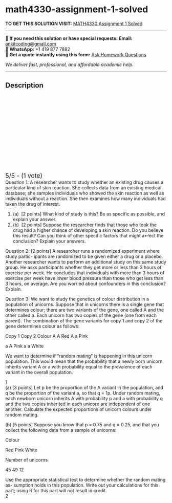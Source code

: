 # math4330-assignment-1-solved
**TO GET THIS SOLUTION VISIT:** [MATH4330 Assignment 1 Solved](https://www.ankitcodinghub.com/product/math4330-assignment-1-solved/)


---

📩 **If you need this solution or have special requests:** **Email:** ankitcoding@gmail.com  
📱 **WhatsApp:** +1 419 877 7882  
📄 **Get a quote instantly using this form:** [Ask Homework Questions](https://www.ankitcodinghub.com/services/ask-homework-questions/)

*We deliver fast, professional, and affordable academic help.*

---

<h2>Description</h2>



<div class="kk-star-ratings kksr-auto kksr-align-center kksr-valign-top" data-payload="{&quot;align&quot;:&quot;center&quot;,&quot;id&quot;:&quot;101588&quot;,&quot;slug&quot;:&quot;default&quot;,&quot;valign&quot;:&quot;top&quot;,&quot;ignore&quot;:&quot;&quot;,&quot;reference&quot;:&quot;auto&quot;,&quot;class&quot;:&quot;&quot;,&quot;count&quot;:&quot;1&quot;,&quot;legendonly&quot;:&quot;&quot;,&quot;readonly&quot;:&quot;&quot;,&quot;score&quot;:&quot;5&quot;,&quot;starsonly&quot;:&quot;&quot;,&quot;best&quot;:&quot;5&quot;,&quot;gap&quot;:&quot;4&quot;,&quot;greet&quot;:&quot;Rate this product&quot;,&quot;legend&quot;:&quot;5\/5 - (1 vote)&quot;,&quot;size&quot;:&quot;24&quot;,&quot;title&quot;:&quot;MATH4330 Assignment 1 Solved&quot;,&quot;width&quot;:&quot;138&quot;,&quot;_legend&quot;:&quot;{score}\/{best} - ({count} {votes})&quot;,&quot;font_factor&quot;:&quot;1.25&quot;}">

<div class="kksr-stars">

<div class="kksr-stars-inactive">
            <div class="kksr-star" data-star="1" style="padding-right: 4px">


<div class="kksr-icon" style="width: 24px; height: 24px;"></div>
        </div>
            <div class="kksr-star" data-star="2" style="padding-right: 4px">


<div class="kksr-icon" style="width: 24px; height: 24px;"></div>
        </div>
            <div class="kksr-star" data-star="3" style="padding-right: 4px">


<div class="kksr-icon" style="width: 24px; height: 24px;"></div>
        </div>
            <div class="kksr-star" data-star="4" style="padding-right: 4px">


<div class="kksr-icon" style="width: 24px; height: 24px;"></div>
        </div>
            <div class="kksr-star" data-star="5" style="padding-right: 4px">


<div class="kksr-icon" style="width: 24px; height: 24px;"></div>
        </div>
    </div>

<div class="kksr-stars-active" style="width: 138px;">
            <div class="kksr-star" style="padding-right: 4px">


<div class="kksr-icon" style="width: 24px; height: 24px;"></div>
        </div>
            <div class="kksr-star" style="padding-right: 4px">


<div class="kksr-icon" style="width: 24px; height: 24px;"></div>
        </div>
            <div class="kksr-star" style="padding-right: 4px">


<div class="kksr-icon" style="width: 24px; height: 24px;"></div>
        </div>
            <div class="kksr-star" style="padding-right: 4px">


<div class="kksr-icon" style="width: 24px; height: 24px;"></div>
        </div>
            <div class="kksr-star" style="padding-right: 4px">


<div class="kksr-icon" style="width: 24px; height: 24px;"></div>
        </div>
    </div>
</div>


<div class="kksr-legend" style="font-size: 19.2px;">
            5/5 - (1 vote)    </div>
    </div>
<div class="page" title="Page 1">
<div class="layoutArea">
<div class="column">
Question 1: A researcher wants to study whether an existing drug causes a particular kind of skin reaction. She collects data from an existing medical database; she samples individuals who showed the skin reaction as well as individuals without a reaction. She then examines how many individuals had taken the drug of interest.

<ol>
<li>(a) &nbsp;[2 points] What kind of study is this? Be as specific as possible, and explain your answer.</li>
<li>(b) &nbsp;[2 points] Suppose the researcher finds that those who took the drug had a higher chance of developing a skin reaction. Do you believe this result? Can you think of other specific factors that might a↵ect the conclusion? Explain your answers.</li>
</ol>
Question 2: [2 points] A researcher runs a randomized experiment where study partic- ipants are randomized to be given either a drug or a placebo. Another researcher wants to perform an additional study on this same study group. He asks participants whether they get more or less than 3 hours of exercise per week. He concludes that individuals with more than 3 hours of exercise per week have lower blood pressure than those who get less than 3 hours, on average. Are you worried about confounders in this conclusion? Explain.

Question 3: We want to study the genetics of colour distribution in a population of unicorns. Suppose that in unicorns there is a single gene that determines colour; there are two variants of the gene, one called A and the other called a. Each unicorn has two copies of the gene (one from each parent). The combination of the gene variants for copy 1 and copy 2 of the gene determines colour as follows:

Copy 1 Copy 2 Colour A A Red A a Pink

a A Pink a a White

We want to determine if “random mating” is happening in this unicorn population. This would mean that the probability that a newly born unicorn inherits variant A or a with probability equal to the prevalence of each variant in the overall population.

</div>
</div>
<div class="layoutArea">
<div class="column">
1

</div>
</div>
</div>
<div class="page" title="Page 2">
<div class="layoutArea">
<div class="column">
(a) [3 points] Let p be the proportion of the A variant in the population, and q be the proportion of the variant a, so that q = 1p. Under random mating, each newborn unicorn inherits A with probability p and a with probability q and the two copies inherited in each unicorn are independent of one another. Calculate the expected proportions of unicorn colours under random mating.

(b) [5 points] Suppose you know that p = 0.75 and q = 0.25, and that you collect the following data from a sample of unicorns:

</div>
</div>
<div class="layoutArea">
<div class="column">
Colour

Red Pink White

</div>
<div class="column">
Number of unicorns

45 49 12

</div>
</div>
<div class="layoutArea">
<div class="column">
Use the appropriate statistical test to determine whether the random mating as- sumption holds in this population. Write out your calculations for this part; using R for this part will not result in credit.

</div>
</div>
<div class="layoutArea">
<div class="column">
2

</div>
</div>
</div>
